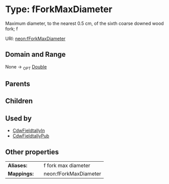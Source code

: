 
# Type: fForkMaxDiameter


Maximum diameter, to the nearest 0.5 cm, of the sixth coarse downed wood fork; f

URI: [neon:fForkMaxDiameter](https://data.neonscience.org/fForkMaxDiameter)


## Domain and Range

None ->  <sub>OPT</sub> [Double](types/Double.md)

## Parents


## Children


## Used by

 * [CdwFieldtallyIn](CdwFieldtallyIn.md)
 * [CdwFieldtallyPub](CdwFieldtallyPub.md)

## Other properties

|  |  |  |
| --- | --- | --- |
| **Aliases:** | | f fork max diameter |
| **Mappings:** | | neon:fForkMaxDiameter |

